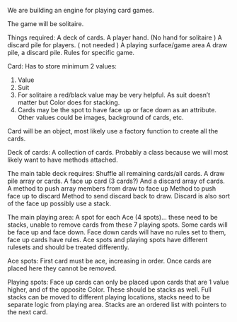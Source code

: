 We are building an engine for playing card games. 

The game will be solitaire.

Things required:
A deck of cards. 
A player hand. (No hand for solitaire )
A discard pile for players. ( not needed )
A playing surface/game area
A draw pile, a discard pile.
Rules for specific game.

Card:
Has to store minimum 2 values:
1. Value
2. Suit
3. For solitaire a red/black value may be very helpful. As suit doesn’t matter but Color does for stacking.
4. Cards may be the spot to have face up or face down as an attribute.
Other values could be images, background of cards, etc.

Card will be an object, most likely use a factory function to create all the cards.



Deck of cards:
A collection of cards. Probably a class because we will most likely want to have methods attached.

The main table deck requires:
Shuffle all remaining cards/all cards.
A draw pile array or cards.
A face up card (3 cards?)
And a discard array of cards.
A method to push array members from draw to face up
Method to push face up to discard
Method to send discard back to draw.
Discard is also sort of the face up possibly use a stack.

The main playing area:
A spot for each Ace (4 spots)… these need to be stacks, unable to remove cards from these
7 playing spots.
Some cards will be face up and face down.
Face down cards will have no rules set to them, face up cards have rules.
Ace spots and playing spots have different rulesets and should be treated differently.

Ace spots:
First card must be ace, increasing in order. Once cards are placed here they cannot be removed.

Playing spots:
Face up cards can only be placed upon cards that are 1 value higher, and of the opposite Color. These should be stacks as well.
Full stacks can be moved to different playing locations, stacks need to be separate logic from playing area.
Stacks are an ordered list with pointers to the next card.



